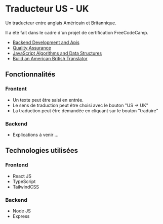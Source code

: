 # Traducteur US - UK

Un traducteur entre anglais Américain et Britannique.

Il a été fait dans le cadre d'un projet de certification FreeCodeCamp.
- [Backend Development and Apis](https://www.freecodecamp.org/certification/Manatoa/back-end-development-and-apis)
- [Quality Assurance](https://www.freecodecamp.org/certification/Manatoa/quality-assurance-v7)
- [JavaScript Algorithms and Data Structures](https://www.freecodecamp.org/certification/Manatoa/javascript-algorithms-and-data-structures)
- [Build an American British Translator](https://www.freecodecamp.org/learn/quality-assurance/quality-assurance-projects/american-british-translator)

## Fonctionnalités

### Frontent
- Un texte peut être saisi en entrée.
- Le sens de traduction peut être choisi avec le bouton "US -> UK"
- La traduction peut être demandée en cliquant sur le bouton "traduire"

### Backend

- Explications à venir ...
  
## Technologies utilisées

### Frontend
- React JS
- TypeScript
- TailwindCSS

### Backend
- Node JS
- Express
